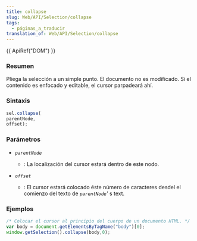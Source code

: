 ```yaml
---
title: collapse
slug: Web/API/Selection/collapse
tags:
  - páginas_a_traducir
translation_of: Web/API/Selection/collapse
---
```

{{ ApiRef("DOM") }}

### Resumen

Pliega la selección a un simple punto. El documento no es modificado. Si el contenido es enfocado y editable, el cursor parpadeará ahí.

### Sintaxis

```js
sel.collapse(
parentNode,
offset);
```

### Parámetros

- _`parentNode`_
  - : La localización del cursor estará dentro de este nodo.

- _`offset`_
  - : El cursor estará colocado éste número de caracteres desdel el comienzo del texto de
    _`parentNode`'_
    s text.

### Ejemplos

```js
/* Colocar el cursor al principio del cuerpo de un documento HTML. */
var body = document.getElementsByTagName("body")[0];
window.getSelection().collapse(body,0);
```
